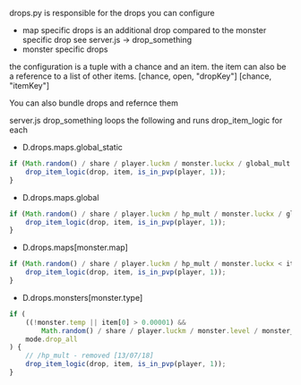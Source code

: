 drops.py is responsible for the drops
you can configure

- map specific drops is an additional drop compared to the monster specific drop see server.js -> drop_something
- monster specific drops

the configuration is a tuple with a chance and an item. the item can also be a reference to a list of other items.
[chance, open, "dropKey"]
[chance, "itemKey"]

You can also bundle drops and refernce them

server.js drop_something loops the following and runs drop_item_logic for each

- D.drops.maps.global_static

```js
if (Math.random() / share / player.luckm / monster.luckx / global_mult < item[0] || mode.drop_all) {
	drop_item_logic(drop, item, is_in_pvp(player, 1));
}
```

- D.drops.maps.global

```js
if (Math.random() / share / player.luckm / hp_mult / monster.luckx / global_mult < item[0] || mode.drop_all) {
	drop_item_logic(drop, item, is_in_pvp(player, 1));
}
```

- D.drops.maps[monster.map]

```js
if (Math.random() / share / player.luckm / hp_mult / monster.luckx < item[0] || mode.drop_all) {
	drop_item_logic(drop, item, is_in_pvp(player, 1));
}
```

- D.drops.monsters[monster.type]

```js
if (
	((!monster.temp || item[0] > 0.00001) &&
		Math.random() / share / player.luckm / monster.level / monster_mult < item[0]) ||
	mode.drop_all
) {
	// /hp_mult - removed [13/07/18]
	drop_item_logic(drop, item, is_in_pvp(player, 1));
}
```
